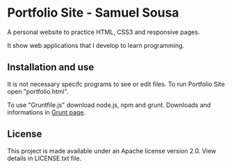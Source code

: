 # Portfolio Site - Samuel Sousa

A personal website to practice HTML, CSS3 and responsive pages.

It show web applications that I develop to learn programming.

## Installation and use

It is not necessary specifc programs to see or edit files. To run Portfolio Site open "portfolio.html".

To use "Gruntfile.js" download node.js, npm and grunt. Downloads and informations in [Grunt page](http://gruntjs.com/).

## License

This project is made available under an Apache license version 2.0. View details in LICENSE.txt file.
